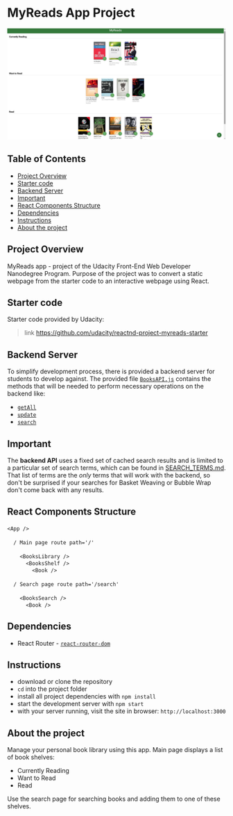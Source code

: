 # MyReads App Project

<img src="/app.jpg" alt="Project Screenshot">

## Table of Contents
* [Project Overview](#project-overview)
* [Starter code](#starter-code)
* [Backend Server](#backend-server)
* [Important](#important)
* [React Components Structure](#react-components-structure)
* [Dependencies](#dependencies)
* [Instructions](#instructions)
* [About the project](#about-the-project)

## Project Overview
MyReads app - project of the Udacity Front-End Web Developer Nanodegree Program.
Purpose of the project was to convert a static webpage from the starter code to an interactive webpage using React.

## Starter code
Starter code provided by Udacity:
> link https://github.com/udacity/reactnd-project-myreads-starter

## Backend Server

To simplify development process, there is provided a backend server for students to develop against. The provided file [`BooksAPI.js`](src/utils/BooksAPI.js) contains the methods that will be needed to perform necessary operations on the backend like:
* [`getAll`](#getall)
* [`update`](#update)
* [`search`](#search)

## Important
The **backend API** uses a fixed set of cached search results and is limited to a particular set of search terms, which can be found in [SEARCH_TERMS.md](SEARCH_TERMS.md). That list of terms are the _only_ terms that will work with the backend, so don't be surprised if your searches for Basket Weaving or Bubble Wrap don't come back with any results.

## React Components Structure
```
<App />

  / Main page route path='/'

    <BooksLibrary />
      <BooksShelf />
        <Book />

  / Search page route path='/search'

    <BooksSearch />
      <Book />
```

## Dependencies

* React Router - [`react-router-dom`](https://www.npmjs.com/package/react-router-dom)

## Instructions

* download or clone the repository
* `cd` into the project folder
* install all project dependencies with `npm install`
* start the development server with `npm start`
* with your server running, visit the site in browser: `http://localhost:3000`

## About the project

Manage your personal book library using this app.
Main page displays a list of book shelves:

* Currently Reading
* Want to Read
* Read

Use the search page for searching books and adding them to one of these shelves.
